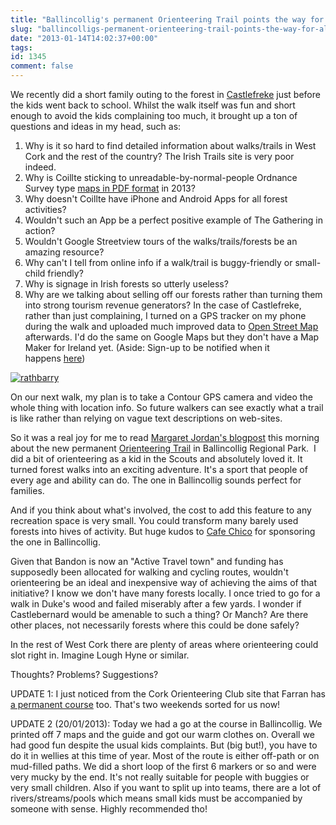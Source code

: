 ```yaml
---
title: "Ballincollig's permanent Orienteering Trail points the way for all West Cork towns"
slug: "ballincolligs-permanent-orienteering-trail-points-the-way-for-all-west-cork-towns"
date: "2013-01-14T14:02:37+00:00"
tags:
id: 1345
comment: false
---
```


We recently did a short family outing to the forest in [Castlefreke](http://www.coillteoutdoors.ie/?id=53andrec_site=16) just before the kids went back to school. Whilst the walk itself was fun and short enough to avoid the kids complaining too much, it brought up a ton of questions and ideas in my head, such as:

1.  Why is it so hard to find detailed information about walks/trails in West Cork and the rest of the country? The Irish Trails site is very poor indeed.
2.  Why is Coillte sticking to unreadable-by-normal-people Ordnance Survey type [maps in PDF format](http://www.coillteoutdoors.ie/?id=53andrec_site=16) in 2013?
3.  Why doesn't Coillte have iPhone and Android Apps for all forest activities?
4.  Wouldn't such an App be a perfect positive example of The Gathering in action?
5.  Wouldn't Google Streetview tours of the walks/trails/forests be an amazing resource?
6.  Why can't I tell from online info if a walk/trail is buggy-friendly or small-child friendly?
7.  Why is signage in Irish forests so utterly useless?
8.  Why are we talking about selling off our forests rather than turning them into strong tourism revenue generators?
In the case of Castlefreke, rather than just complaining, I turned on a GPS tracker on my phone during the walk and uploaded much improved data to [Open Street Map](http://www.openstreetmap.org/?lat=51.572699546813965andlon=-8.965208530426025andzoom=15) afterwards. I'd do the same on Google Maps but they don't have a Map Maker for Ireland yet. (Aside: Sign-up to be notified when it happens [here](http://code.google.com/p/google-mapmaker/wiki/MappingIE))

[![](https://s3-eu-west-1.amazonaws.com/conoroneill.com/wp-content/uploads/2013/01/rathbarry.jpg "rathbarry")](http://www.openstreetmap.org/?lat=51.572699546813965andlon=-8.965208530426025andzoom=15)

On our next walk, my plan is to take a Contour GPS camera and video the whole thing with location info. So future walkers can see exactly what a trail is like rather than relying on vague text descriptions on web-sites.

So it was a real joy for me to read [Margaret Jordan's blogpost](http://ballincollig.wordpress.com/2013/01/14/ballincollig-regional-park-orienteering-course-and-trails/) this morning about the new permanent [Orienteering Trail](http://www.corko.net/ballincollig_poc) in Ballincollig Regional Park.  I did a bit of orienteering as a kid in the Scouts and absolutely loved it. It turned forest walks into an exciting adventure. It's a sport that people of every age and ability can do. The one in Ballincollig sounds perfect for families.

And if you think about what's involved, the cost to add this feature to any recreation space is very small. You could transform many barely used forests into hives of activity. But huge kudos to [Cafe Chico](http://www.cafechico.ie/) for sponsoring the one in Ballincollig.

Given that Bandon is now an "Active Travel town" and funding has supposedly been allocated for walking and cycling routes, wouldn't orienteering be an ideal and inexpensive way of achieving the aims of that initiative? I know we don't have many forests locally. I once tried to go for a walk in Duke's wood and failed miserably after a few yards. I wonder if Castlebernard would be amenable to such a thing? Or Manch? Are there other places, not necessarily forests where this could be done safely?

In the rest of West Cork there are plenty of areas where orienteering could slot right in. Imagine Lough Hyne or similar.

Thoughts? Problems? Suggestions?

UPDATE 1: I just noticed from the Cork Orienteering Club site that Farran has [a permanent course](http://www.corko.net/maps) too. That's two weekends sorted for us now!

UPDATE 2 (20/01/2013): Today we had a go at the course in Ballincollig. We printed off 7 maps and the guide and got our warm clothes on. Overall we had good fun despite the usual kids complaints. But (big but!), you have to do it in wellies at this time of year. Most of the route is either off-path or on mud-filled paths. We did a short loop of the first 6 markers or so and were very mucky by the end. It's not really suitable for people with buggies or very small children. Also if you want to split up into teams, there are a lot of rivers/streams/pools which means small kids must be accompanied by someone with sense. Highly recommended tho!

&nbsp;

&nbsp;
